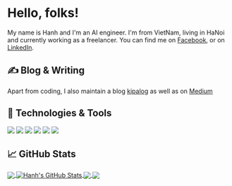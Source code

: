 # Hello, folks!

My name is Hanh and I'm an AI engineer. I'm from VietNam, living in HaNoi and currently working as a freelancer. You can find me on [Facebook][1],  or on [LinkedIn][3].

## &#x270d; Blog & Writing

Apart from coding, I also maintain a blog [kipalog](https://kipalog.com/users/hanhbd/mypage ) as well as on [Medium](https://medium.com/@buiduchanh312)

## 🔧 Technologies & Tools
![](https://img.shields.io/badge/OS-Linux-informational?style=flat&logo=linux&logoColor=white&color=2bbc8a)
![](https://img.shields.io/badge/Code-Python-informational?style=flat&logo=python&logoColor=white&color=2bbc8a)
![](https://img.shields.io/badge/Shell-Bash-informational?style=flat&logo=gnu-bash&logoColor=white&color=2bbc8a)
![](https://img.shields.io/badge/Tools-PostgreSQL-informational?style=flat&logo=postgresql&logoColor=white&color=2bbc8a)
![](https://img.shields.io/badge/Tools-Docker-informational?style=flat&logo=docker&logoColor=white&color=2bbc8a)
![](https://img.shields.io/badge/Tools-Kubernetes-informational?style=flat&logo=kubernetes&logoColor=white&color=2bbc8a)

## &#x1f4c8; GitHub Stats

<a href="https://github.com/buiduchanh/buiduchanh">
  <img align="center" src="https://github-readme-stats.vercel.app/api/top-langs/?username=buiduchanh&hide=java,html&title_color=ffffff&text_color=c9cacc&icon_color=2bbc8a&bg_color=1d1f21" />
</a>
<a href="https://github.com/buiduchanh/buiduchanh">
  <img align="center" src="https://github-readme-stats.vercel.app/api?username=buiduchanh&show_icons=true&line_height=33&count_private=true&title_color=ffffff&text_color=c9cacc&icon_color=2bbc8a&bg_color=1d1f21" alt="Hanh's GitHub Stats" />
</a>

<a href="https://github.com/buiduchanh/Learning-Deep-Features-for-One-Class-Classification">
  <img align="center" src="https://github-readme-stats.vercel.app/api/pin/?username=buiduchanh&repo=Learning-Deep-Features-for-One-Class-Classification&title_color=ffffff&text_color=c9cacc&icon_color=2bbc8a&bg_color=1d1f21" />
</a>

<a href="https://github.com/buiduchanh/TF_yolov3">
  <img align="center" src="https://github-readme-stats.vercel.app/api/pin/?username=buiduchanh&repo=TF_yolov3&title_color=ffffff&text_color=c9cacc&icon_color=2bbc8a&bg_color=1d1f21" />
</a>    

<!-- links to social media icons -->

<!-- icons with padding -->

[1.1]: http://i.imgur.com/tXSoThF.png (twitter icon with padding)
[2.1]: http://i.imgur.com/0o48UoR.png (github icon with padding)

<!-- icons without padding -->

[1.2]: http://i.imgur.com/wWzX9uB.png (twitter icon without padding)
[2.2]: http://i.imgur.com/9I6NRUm.png (github icon without padding)
[3.2]: https://raw.githubusercontent.com/buiduchanh/buiduchanh/master/linkedin-3-16.png (LinkedIn icon without padding)


<!-- links to your social media accounts -->

[1]: https://www.facebook.com/buiduc.hanh.50/
[2]: https://github.com/buiduchanh
[3]: https://www.linkedin.com/in/hanh-bui-duc-059665167/


<!-- Resources -->
<!-- Icons: https://simpleicons.org/ -->
<!-- GitHub Stats: https://github.com/anuraghazra/github-readme-stats -->
<!-- Emojis: https://emojipedia.org/emoji/ -->
<!-- HTML Emojis: https://www.fileformat.info/index.htm -->
<!-- Shields: https://shields.io/ -->
<!-- Awesome GitHub Profile README: https://github.com/abhisheknaiidu/awesome-github-profile-readme -->

